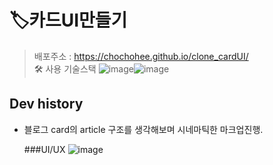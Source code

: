 # 🏷카드UI만들기
> 배포주소 : https://chochohee.github.io/clone_cardUI/  
> 🛠 사용 기술스택 ![image](https://github.com/user-attachments/assets/988b3710-fff6-498c-804e-3bf3a6c3726c)![image](https://github.com/user-attachments/assets/0280ea47-02e7-481a-9f63-c8a50bd67d53)

## Dev history
- 블로그 card의 article 구조를 생각해보며 시네마틱한 마크업진행.

  ###UI/UX
    ![image](https://github.com/user-attachments/assets/d1434e45-6bda-4ce7-94a2-f2219c2ba264)
